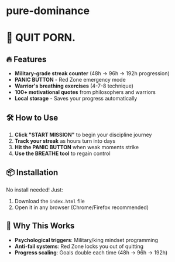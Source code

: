 # pure-dominance

# 👑 QUIT PORN.

## 🔥 Features
- **Military-grade streak counter** (48h → 96h → 192h progression)
- **PANIC BUTTON** - Red Zone emergency mode
- **Warrior's breathing exercises** (4-7-8 technique)
- **100+ motivational quotes** from philosophers and warriors
- **Local storage** - Saves your progress automatically

## 🛠️ How to Use
1. **Click "START MISSION"** to begin your discipline journey
2. **Track your streak** as hours turn into days
3. **Hit the PANIC BUTTON** when weak moments strike
4. **Use the BREATHE tool** to regain control

## 📦 Installation
No install needed! Just:
1. Download the `index.html` file
2. Open it in any browser (Chrome/Firefox recommended)

## 🌟 Why This Works
- **Psychological triggers**: Military/king mindset programming
- **Anti-fail systems**: Red Zone locks you out of quitting
- **Progress scaling**: Goals double each time (48h → 96h → 192h)

